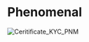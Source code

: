 # Phenomenal

![Ceritificate_KYC_PNM](https://user-images.githubusercontent.com/81981737/167268654-c64c6eec-295b-497a-8dda-850cbedefaae.png)
